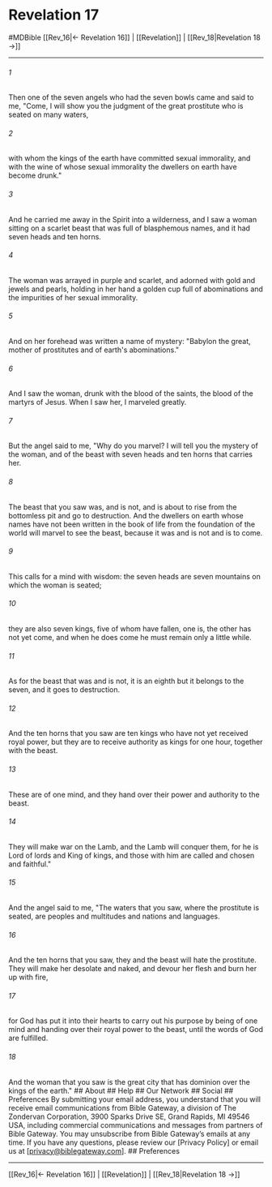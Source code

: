 # Revelation 17
#MDBible
[[Rev_16|← Revelation 16]] | [[Revelation]] | [[Rev_18|Revelation 18 →]]

***






###### 1 


Then one of the seven angels who had the seven bowls came and said to me, "Come, I will show you the judgment of the great prostitute who is seated on many waters, 





###### 2 


with whom the kings of the earth have committed sexual immorality, and with the wine of whose sexual immorality the dwellers on earth have become drunk." 





###### 3 


And he carried me away in the Spirit into a wilderness, and I saw a woman sitting on a scarlet beast that was full of blasphemous names, and it had seven heads and ten horns. 





###### 4 


The woman was arrayed in purple and scarlet, and adorned with gold and jewels and pearls, holding in her hand a golden cup full of abominations and the impurities of her sexual immorality. 





###### 5 


And on her forehead was written a name of mystery: "Babylon the great, mother of prostitutes and of earth's abominations." 





###### 6 


And I saw the woman, drunk with the blood of the saints, the blood of the martyrs of Jesus. When I saw her, I marveled greatly. 





###### 7 


But the angel said to me, "Why do you marvel? I will tell you the mystery of the woman, and of the beast with seven heads and ten horns that carries her. 





###### 8 


The beast that you saw was, and is not, and is about to rise from the bottomless pit and go to destruction. And the dwellers on earth whose names have not been written in the book of life from the foundation of the world will marvel to see the beast, because it was and is not and is to come. 





###### 9 


This calls for a mind with wisdom: the seven heads are seven mountains on which the woman is seated; 





###### 10 


they are also seven kings, five of whom have fallen, one is, the other has not yet come, and when he does come he must remain only a little while. 





###### 11 


As for the beast that was and is not, it is an eighth but it belongs to the seven, and it goes to destruction. 





###### 12 


And the ten horns that you saw are ten kings who have not yet received royal power, but they are to receive authority as kings for one hour, together with the beast. 





###### 13 


These are of one mind, and they hand over their power and authority to the beast. 





###### 14 


They will make war on the Lamb, and the Lamb will conquer them, for he is Lord of lords and King of kings, and those with him are called and chosen and faithful." 





###### 15 


And the angel said to me, "The waters that you saw, where the prostitute is seated, are peoples and multitudes and nations and languages. 





###### 16 


And the ten horns that you saw, they and the beast will hate the prostitute. They will make her desolate and naked, and devour her flesh and burn her up with fire, 





###### 17 


for God has put it into their hearts to carry out his purpose by being of one mind and handing over their royal power to the beast, until the words of God are fulfilled. 





###### 18 


And the woman that you saw is the great city that has dominion over the kings of the earth." ## About ## Help ## Our Network ## Social ## Preferences By submitting your email address, you understand that you will receive email communications from Bible Gateway, a division of The Zondervan Corporation, 3900 Sparks Drive SE, Grand Rapids, MI 49546 USA, including commercial communications and messages from partners of Bible Gateway. You may unsubscribe from Bible Gateway&rsquo;s emails at any time. If you have any questions, please review our [Privacy Policy] or email us at [privacy@biblegateway.com]. ## Preferences

***

[[Rev_16|← Revelation 16]] | [[Revelation]] | [[Rev_18|Revelation 18 →]]
